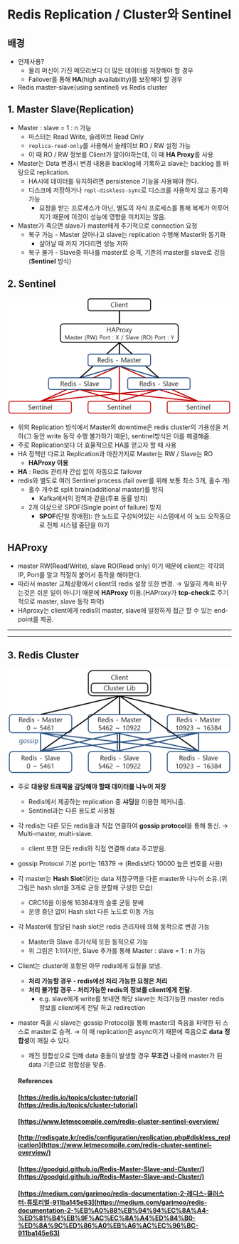 # Redis Replication / Cluster와 Sentinel

## 배경

- 언제사용?
    - 물리 머신이 가진 메모리보다 더 많은 데이터를 저장해야 할 경우
    - Failover를 통해 **HA**(high availability)를 보장해야 할 경우
- Redis master-slave(using sentinel) vs Redis cluster



## 1. Master Slave(Replication)

- Master : slave = 1 : n 가능
    - 마스터는 Read Write, 슬레이브 Read Only
    - `replica-read-only`를 사용해서 슬레이브 RO / RW 설정 가능
    - 이 때 RO / RW 정보를 Client가 알아야하는데, 이 때 **HA Proxy**를 사용
- Master는 Data 변경시 변경 내용을 backlog에 기록하고 slave는 backlog 를 바탕으로 replication.
    * HA시에 데이터를 유지하려면 persistence 기능을 사용해야 한다.
    * 디스크에 저장하거나 `repl-diskless-sync`로 디스크를 사용하지 않고 동기화 가능
      * 요청을 받는 프로세스가 아닌, 별도의 자식 프로세스를 통해 복제가 이루어지기 때문에 이것이 성능에 영향을 미치지는 않음.
- Master가 죽으면 slave가 master에게 주기적으로 connection 요청
    - 복구 가능 - Master 살아나고 slave는 replication 수행해 Master와 동기화
      - 살아날 때 까지 기다리면 성능 저하
    - 복구 불가 - Slave중 하나를 master로 승격, 기존의 master를 slave로 강등(**Sentinel** 방식)



## 2. Sentinel

<img src="./images/sentinel.png">

- 위의 Replication 방식에서 Master의 downtime은 redis cluster의 가용성을 저하(그 동안 write 동작 수행 불가하기 때문), sentinel방식은 이를 해결해줌.
- 주로 Replication보다 더 효율적으로 HA를 얻고자 할 때 사용
- HA 정책만 다르고 Replication과 마찬가지로 Master는 RW / Slave는 RO
    - **HAProxy 이용**
- **HA** : Redis 관리자 간섭 없이 자동으로 failover
- redis와 별도로 여러 Sentinel process.(fail over를 위해 보통 최소 3개, 홀수 개)
    - 홀수 개수로 split brain(additional master)를 방지
      - Kafka에서의 정책과 같음(투표 동률 방지)
    - 2개 이상으로 SPOF(Single point of failure) 방지
      - **SPOF**(단일 장애점): 한 노드로 구성되어있는 시스템에서 이 노드 오작동으로 전체 시스템 중단을 야기



## HAProxy

- master RW(Read/Write), slave RO(Read only) 이기 때문에 client는 각각의 IP, Port를 알고 적절히 붙어서 동작을 해야한다.
- 따라서 master 교체상황에서 client의 redis 설정 또한 변경. → 일일히 계속 바꾸는것은 쉬운 일이 아니기 때문에 **HAProxy** 이용.(HAProxy가 **tcp-check**로 주기적으로 master, slave 동작 파악)
- HAproxy는 client에게 redis의 master, slave에 일정하게 접근 할 수 있는 end-point를 제공.



---

---



## 3. Redis Cluster

<img src="./images/cluster.png">

- 주로 **대용량 트래픽을 감당해야 할때 데이터를 나누어 저장**

    - Redis에서 제공하는 replication 중 **샤딩**을 이용한 메커니즘.
    - Sentinel과는 다른 용도로 사용됨

- 각 redis는 다른 모든 redis들과 직접 연결하여 **gossip protocol**을 통해 통신. → Multi-master, multi-slave.
  
    - client 또한 모든 redis와 직접 연결해 data 주고받음.
    
- gossip Protocol 기본 port는 16379 → (Redis보다 10000 높은 번호를 사용)

- 각 master는 **Hash Slot**이라는 data 저장구역을 다른 master와 나누어 소유.(위 그림은 hash slot을 3개로 균등 분할해 구성한 모습)
    - CRC16을 이용해 16384개의 슬롯 균등 분배
    - 운영 중단 없이 Hash slot 다른 노드로 이동 가능
    
- 각 Master에 할당된 hash slot은 redis 관리자에 의해 동적으로 변경 가능
    - Master와 Slave 추가삭제 또한 동적으로 가능
    - 위 그림은 1:1이지만, Slave 추가를 통해 Master : slave = 1 : n 가능
    
- Client는 cluster에 포함된 아무 redis에게 요청을 보냄.
    - **처리 가능할 경우 - redis에선 처리 가능한 요청은 처리**
    - **처리 불가할 경우 - 처리가능한 redis의 정보를 client에게 전달.**
        - e.g. slave에게 write를 보내면 해당 slave는 처리가능한 master redis 정보를 client에게 전달 하고 redirection
    
- master 죽을 시 slave는 gossip Protocol을 통해 master의 죽음을 파악한 뒤 스스로 master로 승격. → 이 때 replication은 async이기 때문에 죽음으로 **data** **정합성**이 깨질 수 있다.
    - 깨진 정합성으로 인해 data 충돌이 발생할 경우 **무조건** 나중에 master가 된 data 기준으로 정합성을 맞춤.

    

    

    #### References

    #### [https://redis.io/topics/cluster-tutorial](https://redis.io/topics/cluster-tutorial)

    #### [https://www.letmecompile.com/redis-cluster-sentinel-overview/
    
    #### [http://redisgate.kr/redis/configuration/replication.php#diskless_replication](https://www.letmecompile.com/redis-cluster-sentinel-overview/)
    
    #### [https://goodgid.github.io/Redis-Master-Slave-and-Cluster/](https://goodgid.github.io/Redis-Master-Slave-and-Cluster/)
    
    #### [https://medium.com/garimoo/redis-documentation-2-레디스-클러스터-튜토리얼-911ba145e63](https://medium.com/garimoo/redis-documentation-2-%EB%A0%88%EB%94%94%EC%8A%A4-%ED%81%B4%EB%9F%AC%EC%8A%A4%ED%84%B0-%ED%8A%9C%ED%86%A0%EB%A6%AC%EC%96%BC-911ba145e63)
